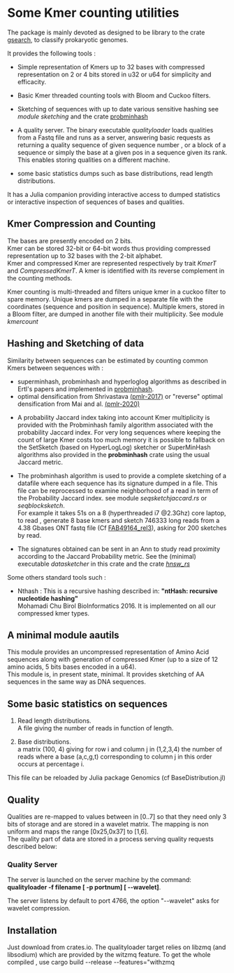 # Some Kmer counting utilities

The package is mainly devoted as designed to be library to the crate [gsearch](https://crates.io/crates/gsearch), to classify prokaryotic genomes.

It provides the following tools :

* Simple representation of Kmers up to 32 bases with compressed representation on 2 or 4 bits stored in u32 or u64 for simplicity and efficacity.
  
* Basic Kmer threaded counting tools with Bloom and Cuckoo filters.

* Sketching of sequences with up to date various sensitive hashing see *module sketching* and the crate [probminhash](https://crates.io/crates/probminhash)  

* A quality server.
  The binary executable *qualityloader* loads qualities from a Fastq file and runs as a server, answering
  basic requests as returning a quality sequence of given sequence number , or a block of a sequence or simply the base at a given pos  in a sequence given its rank. This enables storing qualities on a different machine.

* some basic statistics dumps  such as base distributions, read length distributions.

It has a Julia companion providing interactive access to dumped statistics or interactive inspection of sequences
of bases and qualities.

## Kmer Compression and Counting

The bases are presently encoded on 2 bits.  
Kmer can be stored 32-bit or 64-bit words thus providing compressed representation up to 32 bases with the 2-bit alphabet.  
Kmer and compressed Kmer are represented respectively by trait *KmerT* and *CompressedKmerT*.
A kmer is identified with its reverse complement in the counting methods.  

Kmer counting is multi-threaded and filters unique kmer in a cuckoo filter to spare memory.
Unique kmers are dumped in a separate file with the coordinates (sequence and position in sequence).
Multiple kmers, stored in a Bloom filter, are dumped in another file with their multiplicity. See module *kmercount*

## Hashing and Sketching of data

Similarity between sequences can be estimated by counting common Kmers between sequences with :
  - superminhash, probminhash and hyperloglog algorithms as described in Ertl's papers and implemented in [probminhash](https://github.com/jean-pierreBoth/probminhash).
  - optimal densification from Shrivastava [(pmlr-2017)](https://proceedings.mlr.press/v70/shrivastava17a.html) or "reverse" optimal densification from Mai and al. [(pmlr-2020)](http://proceedings.mlr.press/v115/mai20a/mai20a.pdf)

* A probability Jaccard index taking into account Kmer multiplicity is provided with the Probminhash family algorithm associated with the probability Jaccard index.
For very long sequences where keeping the count of large Kmer costs too much memory it is possible to fallback on the SetSketch (based on HyperLogLog) sketcher or SuperMinHash algorithms also
provided in the **probminhash** crate using the usual Jaccard metric.

* The probminhash algorithm is used to provide a complete sketching of a datafile where each sequence has its signature
dumped in a file. This file can be reprocessed to examine neighborhood of a read in term of the Probability Jaccard index. see module *seqsketchjaccard.rs* or *seqblocksketch*.  
For example it takes 51s on a 8 (hyperthreaded i7 @2.3Ghz) core laptop, to read , generate 8 base kmers and sketch 746333 long reads from a 4.38 Gbases ONT fastq file (Cf [FAB49164_rel3](https://github.com/nanopore-wgs-consortium/NA12878/blob/master/nanopore-human-genome/rel_3_4.md)), asking for 200 sketches by read.

* The signatures obtained can be sent in an Ann to study read proximity according to the Jaccard Probability metric.
  See the (minimal) executable *datasketcher* in this crate and the crate [*hnsw_rs*](https://crates.io/crates/hnsw_rs)

Some others standard tools such :

* Nthash : This is a recursive hashing described in: **"ntHash: recursive nucleotide hashing"**  
     Mohamadi Chu Birol BioInformatics 2016.
It is implemented on all our compressed kmer types.

## A minimal module aautils

This module provides an uncompressed representation of Amino Acid sequences along with generation of compressed Kmer (up to a size of 12 amino acids, 5 bits bases encoded in a u64).  
This module is, in present state, minimal. It provides sketching of AA sequences in the same way as DNA sequences.

## Some basic statistics on sequences

1. Read length distributions.  
    A file giving the number of reads in function of length.  

2. Base distributions.  
    a matrix (100, 4) giving for row i and column j in (1,2,3,4) the number of reads
    where a base (a,c,g,t) corresponding to column j in this order occurs at percentage i.

This file can be reloaded by Julia package Genomics (cf BaseDistribution.jl)

## Quality

Qualities are re-mapped to values between in [0..7] so that they need only 3 bits of storage and are
stored in a wavelet matrix.
The mapping is non uniform and maps the range  [0x25,0x37] to  [1,6].  
The quality part of data are stored in a process serving quality requests described below:

### Quality Server

The server is launched on the server machine by the command:  
 **qualityloader -f filename [ -p portnum] [ --wavelet]**.

The server listens by default to port 4766, the option "--wavelet" asks for wavelet compression.

## Installation

Just download from crates.io. The qualityloader target relies on libzmq (and libsodium) which are provided by
the witzmq feature. To get the whole compiled , use cargo build --release --features="withzmq

